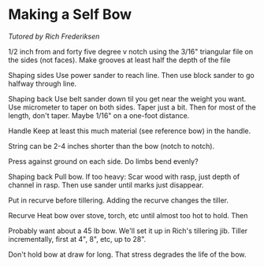 # Making a Self Bow
_Tutored by Rich Frederiksen_

1/2 inch from and forty five degree v notch using the 3/16" triangular file on the sides (not faces). Make grooves at least half the depth of the file

Shaping sides
Use power sander to reach line. Then use block sander to go halfway through line.

Shaping back
Use belt sander down til you get near the weight you want. Use micrometer to taper on both sides. Taper just a bit. Then for most of the length, don't taper. Maybe 1/16" on a one-foot distance.

Handle
Keep at least this much material (see reference bow) in the handle.

String can be 2-4 inches shorter than the bow (notch to notch).

Press against ground on each side. Do limbs bend evenly?

Shaping back
Pull bow. If too heavy:
Scar wood with rasp, just depth of channel in rasp. Then use sander until marks just disappear.

Put in recurve before tillering. Adding the recurve changes the tiller.

Recurve
Heat bow over stove, torch, etc until almost too hot to hold. Then

Probably want about a 45 lb bow. We'll set it up in Rich's tillering jib. Tiller incrementally, first at 4", 8", etc, up to 28".

Don't hold bow at draw for long. That stress degrades the life of the bow.
